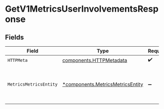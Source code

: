 # GetV1MetricsUserInvolvementsResponse


## Fields

| Field                                                                               | Type                                                                                | Required                                                                            | Description                                                                         |
| ----------------------------------------------------------------------------------- | ----------------------------------------------------------------------------------- | ----------------------------------------------------------------------------------- | ----------------------------------------------------------------------------------- |
| `HTTPMeta`                                                                          | [components.HTTPMetadata](../../models/components/httpmetadata.md)                  | :heavy_check_mark:                                                                  | N/A                                                                                 |
| `MetricsMetricsEntity`                                                              | [*components.MetricsMetricsEntity](../../models/components/metricsmetricsentity.md) | :heavy_minus_sign:                                                                  | Returns a report with time bucketed analytics data                                  |